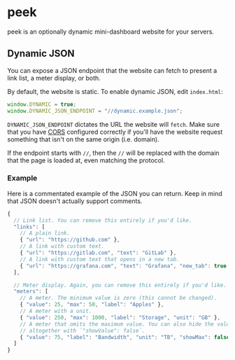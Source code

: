 # peek

peek is an optionally dynamic mini-dashboard website for your servers.

## Dynamic JSON

You can expose a JSON endpoint that the website can fetch to present a link
list, a meter display, or both.

By default, the website is static. To enable dynamic JSON, edit `index.html`:

```js
window.DYNAMIC = true;
window.DYNAMIC_JSON_ENDPOINT = "//dynamic.example.json";
```

`DYNAMIC_JSON_ENDPOINT` dictates the URL the website will `fetch`. Make sure
that you have [CORS](https://developer.mozilla.org/en-US/docs/Web/HTTP/CORS)
configured correctly if you'll have the website request something that isn't on
the same origin (i.e. domain).

If the endpoint starts with `//`, then the `//` will be replaced with the domain
that the page is loaded at, even matching the protocol.

### Example

Here is a commentated example of the JSON you can return. Keep in mind that JSON
doesn't actually support comments.

```js
{
  // Link list. You can remove this entirely if you'd like.
  "links": [
    // A plain link.
    { "url": "https://github.com" },
    // A link with custom text.
    { "url": "https://gitlab.com", "text": "GitLab" },
    // A link with custom text that opens in a new tab.
    { "url": "https://grafana.com", "text": "Grafana", "new_tab": true }
  ],

  // Meter display. Again, you can remove this entirely if you'd like.
  "meters": [
    // A meter. The minimum value is zero (this cannot be changed).
    { "value": 25, "max": 50, "label": "Apples" },
    // A meter with a unit.
    { "value": 250, "max": 1000, "label": "Storage", "unit": "GB" },
    // A meter that omits the maximum value. You can also hide the value
    // altogether with `"showValue": false`.
    { "value": 75, "label": "Bandwidth", "unit": "TB", "showMax": false }
  ]
}
```
